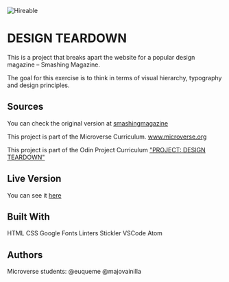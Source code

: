 ![Hireable](https://cdn.rawgit.com/hiendv/hireable/master/styles/default/yes.svg)

# DESIGN TEARDOWN

This is a project that breaks apart the website for a popular design magazine – Smashing Magazine. 

The goal for this exercise is to think in terms of visual hierarchy, typography and design principles. 

## Sources

You can check the original version at [smashingmagazine](https://www.smashingmagazine.com/)

This project is part of the Microverse Curriculum. www.microverse.org

This project is part of the Odin Project Curriculum ["PROJECT: DESIGN TEARDOWN"](https://www.theodinproject.com/courses/html5-and-css3/lessons/design-teardown)


## Live Version

You can see it [here](https://euqueme.github.io/heat-map/)

## Built With

HTML
CSS
Google Fonts
Linters
Stickler
VSCode
Atom

## Authors

Microverse students:
@euqueme
@majovainilla
